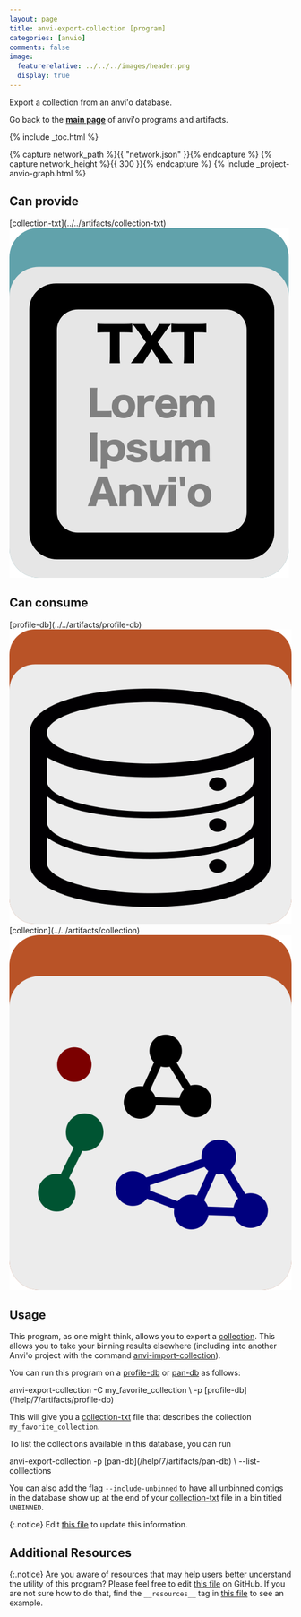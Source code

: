 ```yaml
---
layout: page
title: anvi-export-collection [program]
categories: [anvio]
comments: false
image:
  featurerelative: ../../../images/header.png
  display: true
---
```


Export a collection from an anvi&#x27;o database.

Go back to the **[main page](../../)** of anvi'o programs and artifacts.


{% include _toc.html %}
<div id="svg" class="subnetwork"></div>
{% capture network_path %}{{ "network.json" }}{% endcapture %}
{% capture network_height %}{{ 300 }}{% endcapture %}
{% include _project-anvio-graph.html %}


## Can provide

<p style="text-align: left" markdown="1"><span class="artifact-p">[collection-txt](../../artifacts/collection-txt) <img src="../../images/icons/TXT.png" class="artifact-icon-mini" /></span></p>

## Can consume

<p style="text-align: left" markdown="1"><span class="artifact-r">[profile-db](../../artifacts/profile-db) <img src="../../images/icons/DB.png" class="artifact-icon-mini" /></span> <span class="artifact-r">[collection](../../artifacts/collection) <img src="../../images/icons/COLLECTION.png" class="artifact-icon-mini" /></span></p>

## Usage


This program, as one might think, allows you to export a <span class="artifact-n">[collection](/help/7/artifacts/collection)</span>. This allows you to take your binning results elsewhere (including into another Anvi'o project with the command <span class="artifact-n">[anvi-import-collection](/help/7/programs/anvi-import-collection)</span>). 

You can run this program on a <span class="artifact-n">[profile-db](/help/7/artifacts/profile-db)</span> or <span class="artifact-n">[pan-db](/help/7/artifacts/pan-db)</span> as follows: 

<div class="codeblock" markdown="1">
anvi&#45;export&#45;collection &#45;C my_favorite_collection \
                        &#45;p <span class="artifact&#45;n">[profile&#45;db](/help/7/artifacts/profile&#45;db)</span> 
</div>

This will give you a <span class="artifact-n">[collection-txt](/help/7/artifacts/collection-txt)</span> file that describes the collection `my_favorite_collection`. 

To list the collections available in this database, you can run 

<div class="codeblock" markdown="1">
anvi&#45;export&#45;collection &#45;p <span class="artifact&#45;n">[pan&#45;db](/help/7/artifacts/pan&#45;db)</span> \
                        &#45;&#45;list&#45;colllections
</div>

You can also add the flag `--include-unbinned` to have all unbinned contigs in the database show up at the end of your <span class="artifact-n">[collection-txt](/help/7/artifacts/collection-txt)</span> file in a bin titled `UNBINNED`. 


{:.notice}
Edit [this file](https://github.com/merenlab/anvio/tree/master/anvio/docs/programs/anvi-export-collection.md) to update this information.


## Additional Resources



{:.notice}
Are you aware of resources that may help users better understand the utility of this program? Please feel free to edit [this file](https://github.com/merenlab/anvio/tree/master/bin/anvi-export-collection) on GitHub. If you are not sure how to do that, find the `__resources__` tag in [this file](https://github.com/merenlab/anvio/blob/master/bin/anvi-interactive) to see an example.
